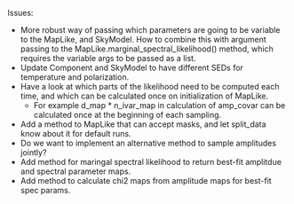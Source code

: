 Issues:

- More robust way of passing which parameters are going to be variable to the
MapLike, and SkyModel. How to combine this with argument passing to the
MapLike.marginal_spectral_likelihood() method, which requires the variable
args to be passed as a list.
- Update Component and SkyModel to have different SEDs for temperature and
polarization.
- Have a look at which parts of the likelihood need to be computed each time,
and which can be calculated once on initialization of MapLike.
  - For example d_map * n_ivar_map in calculation of amp_covar can be calculated
    once at the beginning of each sampling. 
- Add a method to MapLike that can accept masks, and let split_data know about
it for default runs.
- Do we want to implement an alternative method to sample amplitudes jointly?
- Add method for maringal spectral likelihood to return best-fit amplitdue and
spectral parameter maps.
- Add method to calculate chi2 maps from amplitude maps for best-fit spec
params.
